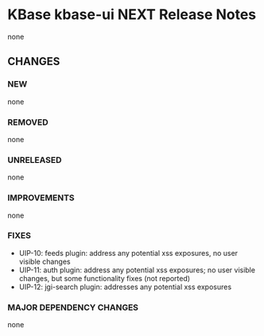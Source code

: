# KBase kbase-ui NEXT Release Notes

none

## CHANGES

### NEW

none

### REMOVED

none

### UNRELEASED

none

### IMPROVEMENTS

none

### FIXES

- UIP-10: feeds plugin: address any potential xss exposures, no user visible changes
- UIP-11: auth plugin: address any potential xss exposures; no user visible changes, but some functionality fixes (not reported)
- UIP-12: jgi-search plugin: addresses any potential xss exposures

### MAJOR DEPENDENCY CHANGES

none
